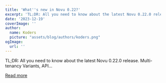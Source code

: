 ```yaml
---
title: 'What''s new in Novu 0.22?'
excerpt: 'TL;DR: All you need to know about the latest Novu 0.22.0 release. Multi-tenancy Variants, API...'
date: '2023-12-19'
coverImage: ''
author:
  name: Koders
  picture: "assets/blog/authors/koders.png"
ogImage:
  url: ''
---
```


TL;DR: All you need to know about the latest Novu 0.22.0 release. Multi-tenancy Variants, API...

[Read more](https://dev.to/novu/whats-new-in-novu-022-3afm)

